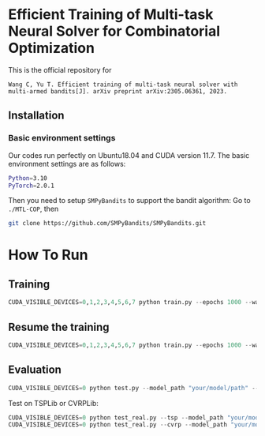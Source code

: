 # Efficient Training of Multi-task Neural Solver for Combinatorial Optimization
 This is the official repository for
```
Wang C, Yu T. Efficient training of multi-task neural solver with multi-armed bandits[J]. arXiv preprint arXiv:2305.06361, 2023.
```


## Installation
### Basic environment settings
Our codes run perfectly on Ubuntu18.04 and CUDA version 11.7. The basic environment settings are as follows:
``` Bash
Python=3.10
PyTorch=2.0.1
```
Then you need to setup `SMPyBandits` to support the bandit algorithm: Go to `./MTL-COP`, then 
```Bash
git clone https://github.com/SMPyBandits/SMPyBandits.git
```


# How To Run

## Training
```python
CUDA_VISIBLE_DEVICES=0,1,2,3,4,5,6,7 python train.py --epochs 1000 --warm_start 1 --select_freq 12 --tsp 20 50 100  --cvrp 20 50 100  --op 20 50 100  --kp 50 100 200 --bandit_alg exp3 --task_description train12task_exp3_freq12
```

## Resume the training
```python
CUDA_VISIBLE_DEVICES=0,1,2,3,4,5,6,7 python train.py --epochs 1000 --warm_start 1 --select_freq 12 --tsp 20 50 100  --cvrp 20 50 100  --op 20 50 100  --kp 50 100 200 --bandit_alg exp3 --task_description train12task_exp3_freq12_resume --model_load --resume_path "your/resume/path" --resume_epoch 1000
```

## Evaluation
```python
CUDA_VISIBLE_DEVICES=0 python test.py --model_path "your/model/path" --model_epoch 1000
```
Test on TSPLib or CVRPLib:
```python
CUDA_VISIBLE_DEVICES=0 python test_real.py --tsp --model_path "your/model/path" --model_epoch 1000
CUDA_VISIBLE_DEVICES=0 python test_real.py --cvrp --model_path "your/model/path" --model_epoch 1000
```
